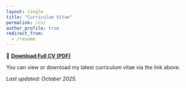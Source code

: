 ```yaml
---
layout: single
title: "Curriculum Vitae"
permalink: /cv/
author_profile: true
redirect_from:
  - /resume
---
```


📄 [**Download Full CV (PDF)**](https://wuwufufu.github.io/files/CV_HaoranZhang.pdf)

You can view or download my latest curriculum vitae via the link above. 

_Last updated: October 2025._

